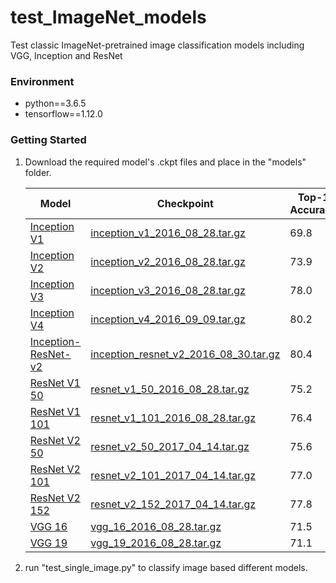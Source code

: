 # test_ImageNet_models
Test classic ImageNet-pretrained image classification models including VGG, Inception and ResNet
### Environment

- python==3.6.5
- tensorflow==1.12.0


### Getting Started

1. Download the required model's .ckpt files and place in the "models" folder.

   | Model                                                  | Checkpoint                                                   | Top-1 Accuracy | Top-5 Accuracy |
   | ------------------------------------------------------ | ------------------------------------------------------------ | -------------- | -------------- |
   | [Inception V1](http://arxiv.org/abs/1409.4842v1)       | [inception_v1_2016_08_28.tar.gz](http://download.tensorflow.org/models/inception_v1_2016_08_28.tar.gz) | 69.8           | 89.6           |
   | [Inception V2](http://arxiv.org/abs/1502.03167)        | [inception_v2_2016_08_28.tar.gz](http://download.tensorflow.org/models/inception_v2_2016_08_28.tar.gz) | 73.9           | 91.8           |
   | [Inception V3](http://arxiv.org/abs/1512.00567)        | [inception_v3_2016_08_28.tar.gz](http://download.tensorflow.org/models/inception_v3_2016_08_28.tar.gz) | 78.0           | 93.9           |
   | [Inception V4](http://arxiv.org/abs/1602.07261)        | [inception_v4_2016_09_09.tar.gz](http://download.tensorflow.org/models/inception_v4_2016_09_09.tar.gz) | 80.2           | 95.2           |
   | [Inception-ResNet-v2](http://arxiv.org/abs/1602.07261) | [inception_resnet_v2_2016_08_30.tar.gz](http://download.tensorflow.org/models/inception_resnet_v2_2016_08_30.tar.gz) | 80.4           | 95.3           |
   | [ResNet V1 50](https://arxiv.org/abs/1512.03385)       | [resnet_v1_50_2016_08_28.tar.gz](http://download.tensorflow.org/models/resnet_v1_50_2016_08_28.tar.gz) | 75.2           | 92.2           |
   | [ResNet V1 101](https://arxiv.org/abs/1512.03385)      | [resnet_v1_101_2016_08_28.tar.gz](http://download.tensorflow.org/models/resnet_v1_101_2016_08_28.tar.gz) | 76.4           | 92.9           |
   | [ResNet V2 50](https://arxiv.org/abs/1603.05027)       | [resnet_v2_50_2017_04_14.tar.gz](http://download.tensorflow.org/models/resnet_v2_50_2017_04_14.tar.gz) | 75.6           | 92.8           |
   | [ResNet V2 101](https://arxiv.org/abs/1603.05027)      | [resnet_v2_101_2017_04_14.tar.gz](http://download.tensorflow.org/models/resnet_v2_101_2017_04_14.tar.gz) | 77.0           | 93.7           |
   | [ResNet V2 152](https://arxiv.org/abs/1603.05027)      | [resnet_v2_152_2017_04_14.tar.gz](http://download.tensorflow.org/models/resnet_v2_152_2017_04_14.tar.gz) | 77.8           | 94.1           |
   | [VGG 16](http://arxiv.org/abs/1409.1556.pdf)           | [vgg_16_2016_08_28.tar.gz](http://download.tensorflow.org/models/vgg_16_2016_08_28.tar.gz) | 71.5           | 89.8           |
   | [VGG 19](http://arxiv.org/abs/1409.1556.pdf)           | [vgg_19_2016_08_28.tar.gz](http://download.tensorflow.org/models/vgg_19_2016_08_28.tar.gz) | 71.1           | 89.8           |

2. run "test_single_image.py" to classify image based different models.

